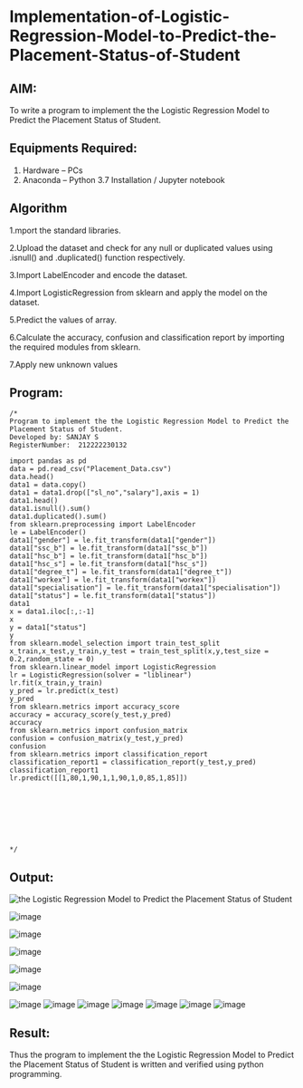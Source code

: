 # Implementation-of-Logistic-Regression-Model-to-Predict-the-Placement-Status-of-Student

## AIM:
To write a program to implement the the Logistic Regression Model to Predict the Placement Status of Student.

## Equipments Required:
1. Hardware – PCs
2. Anaconda – Python 3.7 Installation / Jupyter notebook

## Algorithm
1.mport the standard libraries.


2.Upload the dataset and check for any null or duplicated values using .isnull() and .duplicated() function respectively.


3.Import LabelEncoder and encode the dataset.


4.Import LogisticRegression from sklearn and apply the model on the dataset.


5.Predict the values of array.


6.Calculate the accuracy, confusion and classification report by importing the required modules from sklearn.


7.Apply new unknown values 


## Program:
```
/*
Program to implement the the Logistic Regression Model to Predict the Placement Status of Student.
Developed by: SANJAY S
RegisterNumber:  212222230132

import pandas as pd
data = pd.read_csv("Placement_Data.csv")
data.head()
data1 = data.copy()
data1 = data1.drop(["sl_no","salary"],axis = 1)
data1.head()
data1.isnull().sum()
data1.duplicated().sum()
from sklearn.preprocessing import LabelEncoder
le = LabelEncoder()
data1["gender"] = le.fit_transform(data1["gender"])
data1["ssc_b"] = le.fit_transform(data1["ssc_b"])
data1["hsc_b"] = le.fit_transform(data1["hsc_b"])
data1["hsc_s"] = le.fit_transform(data1["hsc_s"])
data1["degree_t"] = le.fit_transform(data1["degree_t"])
data1["workex"] = le.fit_transform(data1["workex"])
data1["specialisation"] = le.fit_transform(data1["specialisation"])
data1["status"] = le.fit_transform(data1["status"])
data1
x = data1.iloc[:,:-1]
x
y = data1["status"]
y
from sklearn.model_selection import train_test_split
x_train,x_test,y_train,y_test = train_test_split(x,y,test_size = 0.2,random_state = 0)
from sklearn.linear_model import LogisticRegression
lr = LogisticRegression(solver = "liblinear")
lr.fit(x_train,y_train)
y_pred = lr.predict(x_test)
y_pred
from sklearn.metrics import accuracy_score
accuracy = accuracy_score(y_test,y_pred)
accuracy
from sklearn.metrics import confusion_matrix
confusion = confusion_matrix(y_test,y_pred)
confusion
from sklearn.metrics import classification_report
classification_report1 = classification_report(y_test,y_pred)
classification_report1
lr.predict([[1,80,1,90,1,1,90,1,0,85,1,85]])








*/
```

## Output:
![the Logistic Regression Model to Predict the Placement Status of Student](sam.png)

![image](https://user-images.githubusercontent.com/119091638/233590073-fc8a1fd0-bb40-4a6b-b0ae-12538fb67588.png)



![image](https://user-images.githubusercontent.com/119091638/233590318-491a7fe9-0c73-45a3-939b-402a6bd879a8.png)


![image](https://user-images.githubusercontent.com/119091638/233590517-3ab6220d-a10a-4654-94be-3186e6edcd58.png)



![image](https://user-images.githubusercontent.com/119091638/233590447-f4af431a-7ebd-40d9-b1e3-542a5df53b88.png)


![image](https://user-images.githubusercontent.com/119091638/233590660-e6f4dae9-c4b0-42fa-bee5-6879ee349b3b.png)


![image](https://user-images.githubusercontent.com/119091638/233590929-7c9d8f5d-f8b4-4d50-9b4c-2621fcab3e77.png)
![image](https://user-images.githubusercontent.com/119091638/233591057-c311d8ec-7bf0-4d0a-b8d9-21892152ca13.png)
![image](https://user-images.githubusercontent.com/119091638/233591160-4d5d1063-194d-4f76-8f34-6738fddee8dd.png)
![image](https://user-images.githubusercontent.com/119091638/233591656-b847fb69-fb47-4a71-b486-bb0d5598e14d.png)
![image](https://user-images.githubusercontent.com/119091638/233591763-10b7cd6b-2c16-48ae-8ac9-8494c6a4b50f.png)
![image](https://user-images.githubusercontent.com/119091638/233591872-f786bc55-3d55-4c0d-a7f6-d6f0bba3b84a.png)
![image](https://user-images.githubusercontent.com/119091638/233591936-929d46c7-1c62-40f7-ac91-75febc0a2ab5.png)










## Result:
Thus the program to implement the the Logistic Regression Model to Predict the Placement Status of Student is written and verified using python programming.
